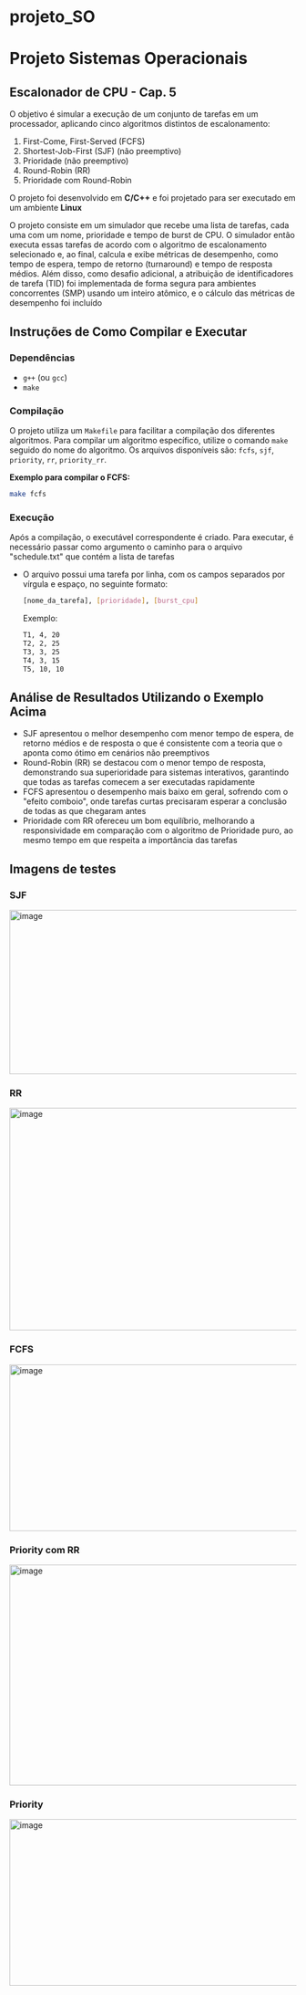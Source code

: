 
# projeto_SO

# Projeto Sistemas Operacionais
## Escalonador de CPU - Cap. 5

O objetivo é simular a execução de um conjunto de tarefas em um processador, aplicando cinco algoritmos distintos de escalonamento:
1.  First-Come, First-Served (FCFS) 
2.  Shortest-Job-First (SJF) (não preemptivo)
3.  Prioridade (não preemptivo)
4.  Round-Robin (RR)
5.  Prioridade com Round-Robin

O projeto foi desenvolvido em **C/C++** e foi projetado para ser executado em um ambiente **Linux**

O projeto consiste em um simulador que recebe uma lista de tarefas, cada uma com um nome, prioridade e tempo de burst de CPU. O simulador então executa essas tarefas de acordo com o algoritmo de escalonamento selecionado e, ao final, calcula e exibe métricas de desempenho, como tempo de espera, tempo de retorno (turnaround) e tempo de resposta médios. Além disso, como desafio adicional, a atribuição de identificadores de tarefa (TID) foi implementada de forma segura para ambientes concorrentes (SMP) usando um inteiro atômico, e o cálculo das métricas de desempenho foi incluído

## Instruções de Como Compilar e Executar

### Dependências
* `g++` (ou `gcc`)
* `make`

### Compilação
O projeto utiliza um `Makefile` para facilitar a compilação dos diferentes algoritmos. Para compilar um algoritmo específico, utilize o comando `make` seguido do nome do algoritmo.
Os arquivos disponíveis são: `fcfs`, `sjf`, `priority`, `rr`, `priority_rr`.

**Exemplo para compilar o FCFS:**
```bash
make fcfs
```
### Execução
Após a compilação, o executável correspondente é criado. Para executar, é necessário passar como argumento o caminho para o arquivo "schedule.txt" que contém a lista de tarefas
* O arquivo possui uma tarefa por linha, com os campos separados por vírgula e espaço, no seguinte formato:
  ```bash
  [nome_da_tarefa], [prioridade], [burst_cpu]
  ```
  Exemplo:
  ```bash
  T1, 4, 20
  T2, 2, 25
  T3, 3, 25
  T4, 3, 15
  T5, 10, 10
  ```

## Análise de Resultados Utilizando o Exemplo Acima
* SJF apresentou o melhor desempenho com menor tempo de espera, de retorno médios e de resposta o que é consistente com a teoria que o aponta como ótimo em cenários não preemptivos
* Round-Robin (RR) se destacou com o menor tempo de resposta, demonstrando sua superioridade para sistemas interativos, garantindo que todas as tarefas comecem a ser executadas rapidamente
* FCFS apresentou o desempenho mais baixo em geral, sofrendo com o "efeito comboio", onde tarefas curtas precisaram esperar a conclusão de todas as que chegaram antes
* Prioridade com RR ofereceu um bom equilíbrio, melhorando a responsividade em comparação com o algoritmo de Prioridade puro, ao mesmo tempo em que respeita a importância das tarefas

## Imagens de testes

### SJF
<img width="579" height="288" alt="image" src="https://github.com/user-attachments/assets/8a66c01d-47e3-4b7c-aa1c-6793f584e4ad" />

### RR

<img width="570" height="390" alt="image" src="https://github.com/user-attachments/assets/751e05b1-19da-4684-8de1-3a33731382d2" />

### FCFS
<img width="545" height="292" alt="image" src="https://github.com/user-attachments/assets/8964eeed-7bd1-4f84-ae90-68be8d4f7f19" />

### Priority com RR

<img width="548" height="387" alt="image" src="https://github.com/user-attachments/assets/8646094b-6961-4460-ab4b-368d532c1a1c" />

### Priority

<img width="532" height="292" alt="image" src="https://github.com/user-attachments/assets/2d460e13-0af2-407a-b4ea-5769cd826fe6" />

